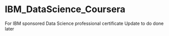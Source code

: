 # IBM_DataScience_Coursera
For IBM sponsored Data Science professional certificate
Update to do done later
